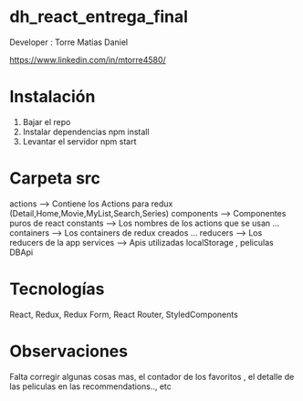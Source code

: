 # dh_react_entrega_final

Developer : Torre Matias Daniel

https://www.linkedin.com/in/mtorre4580/

# Instalación

1) Bajar el repo
2) Instalar dependencias npm install
3) Levantar el servidor npm start

# Carpeta src

  actions --> Contiene los Actions para redux (Detail,Home,Movie,MyList,Search,Series)
  components --> Componentes puros de react
  constants --> Los nombres de los actions que se usan ...
  containers --> Los containers de redux creados ...
  reducers --> Los reducers de la app
  services --> Apis utilizadas localStorage , peliculas DBApi
  
# Tecnologías
 React, Redux, Redux Form, React Router, StyledComponents
 
# Observaciones
 Falta corregir algunas cosas mas, el contador de los favoritos , el detalle de las peliculas en las recommendations.., etc
 
